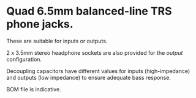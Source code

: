 # Quad 6.5mm balanced-line TRS phone jacks. 

These are suitable for inputs or outputs.  

2 x 3.5mm stereo headphone sockets are also provided for the *output* configuration.

Decoupling capacitors have different values for inputs (high-impedance) and outputs (low impedance) to ensure adequate bass response.

BOM file is indicative.
